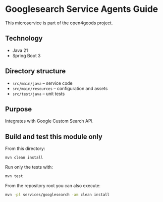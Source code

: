 # Googlesearch Service Agents Guide

This microservice is part of the open4goods project.

## Technology

- Java 21
- Spring Boot 3

## Directory structure

- `src/main/java` – service code
- `src/main/resources` – configuration and assets
- `src/test/java` – unit tests

## Purpose

Integrates with Google Custom Search API.

## Build and test this module only

From this directory:

```bash
mvn clean install
```

Run only the tests with:

```bash
mvn test
```

From the repository root you can also execute:

```bash
mvn -pl services/googlesearch -am clean install
```
